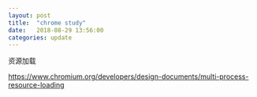 ```yaml
---
layout: post
title:  "chrome study"
date:   2018-08-29 13:56:00
categories: update
---
```


资源加载

https://www.chromium.org/developers/design-documents/multi-process-resource-loading